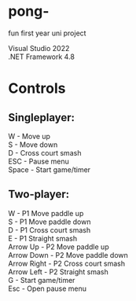 # pong-  
fun first year uni project  
  
Visual Studio 2022  
.NET Framework 4.8  
  
# Controls  
  
## Singleplayer:  
  
W - Move up  
S - Move down  
D - Cross court smash  
ESC - Pause menu  
Space - Start game/timer  
  
  
## Two-player:  
  
W - P1 Move paddle up  
S - P1 Move paddle down  
D - P1 Cross court smash  
E - P1 Straight smash  
Arrow Up - P2 Move paddle up  
Arrow Down - P2 Move paddle down  
Arrow Right - P2 Cross court smash  
Arrow Left - P2 Straight smash  
G - Start game/timer  
Esc - Open pause menu  
